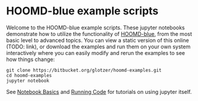 # HOOMD-blue example scripts

Welcome to the HOOMD-blue example scripts. These jupyter notebooks demonstrate how to utilize the functionality of [HOOMD-blue](http://glotzerlab.engin.umich.edu/hoomd-blue/), from the most basic level to advanced topics. You can view a static version of this online (TODO: link), or download the examples and run them on your own system interactively where you can easily modify and rerun the examples to see how things change:
```
git clone https://bitbucket.org/glotzer/hoomd-examples.git
cd hoomd-examples
jupyter notebook
```
See [Notebook Basics](http://nbviewer.jupyter.org/github/jupyter/notebook/blob/master/docs/source/examples/Notebook/Notebook%20Basics.ipynb) and [Running Code](http://nbviewer.jupyter.org/github/jupyter/notebook/blob/master/docs/source/examples/Notebook/Running%20Code.ipynb) for tutorials on using jupyter itself.
